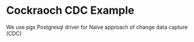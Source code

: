 # Cockraoch CDC Example

We use pgx Postgresql driver for Naive approach of change data capture (CDC)
